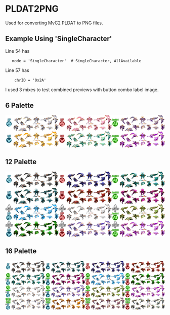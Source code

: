 
# PLDAT2PNG

 Used for converting MvC2 PLDAT to PNG files.

## Example Using 'SingleCharacter'

 Line 54 has
 ```Py
    mode = 'SingleCharacter'  # SingleCharacter, AllAvailable
 ```  

  Line 57 has
```Py
    chrID = '0x2A'
```  

  I used 3 mixes to test combined previews with button combo label image.

## 6 Palette

![6 Palette Example](Data/Examples/6paletteExample.png)  

## 12 Palette

![12 Palette Example](Data/Examples/12paletteExample.png)  

## 16 Palette

![6 Palette Example](Data/Examples/16paletteExample.png)  

